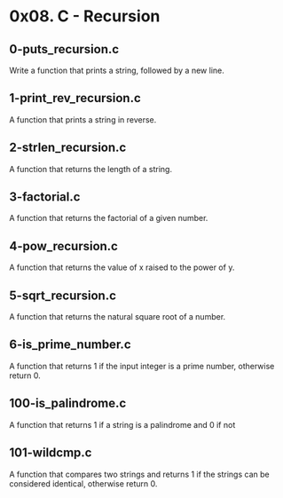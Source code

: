 # 0x08. C - Recursion

## 0-puts_recursion.c
Write a function that prints a string, followed by a new line.

## 1-print_rev_recursion.c
A function that prints a string in reverse.

## 2-strlen_recursion.c
A function that returns the length of a string.

## 3-factorial.c
A function that returns the factorial of a given number.

## 4-pow_recursion.c
A function that returns the value of x raised to the power of y.

##  5-sqrt_recursion.c
A function that returns the natural square root of a number.

## 6-is_prime_number.c
A function that returns 1 if the input integer is a prime number, otherwise return 0.

## 100-is_palindrome.c
A function that returns 1 if a string is a palindrome and 0 if not

##  101-wildcmp.c
A function that compares two strings and returns 1 if the strings can be considered identical, otherwise return 0.

